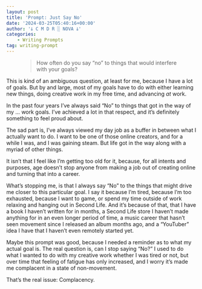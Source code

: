 ```yaml
---
layout: post
title: 'Prompt: Just Say No'
date: '2024-03-25T05:40:16+00:00'
author: '𐕣 C M D R ░ NOVA 𐕣'
categories:
    - Writing Prompts
tag: writing-prompt
---
```


<!-- wp:pullquote -->
<figure class="wp-block-pullquote"><blockquote><p>How often do you say “no” to things that would interfere with your goals?</p></blockquote></figure>
<!-- /wp:pullquote -->

<!-- wp:paragraph -->
<p>This is kind of an ambiguous question, at least for me, because I have a lot of goals. But by and large, most of my goals have to do with either learning new things, doing creative work in my free time, and advancing <em>at</em> work.</p>
<!-- /wp:paragraph -->

<!-- wp:paragraph -->
<p>In the past four years I’ve always said “No” to things that got in the way of my … work goals. I’ve achieved a lot in that respect, and it’s definitely something to feel proud about.</p>
<!-- /wp:paragraph -->

<!-- wp:paragraph -->
<p>The sad part is, I’ve always viewed my day job as a buffer in between what I actually want to do. I want to be one of those online creators, and for a while I was, and I was gaining steam. But life got in the way along with a myriad of other things.</p>
<!-- /wp:paragraph -->

<!-- wp:paragraph -->
<p>It isn’t that I feel like I’m getting too old for it, because, for all intents and purposes, age doesn’t stop anyone from making a job out of creating online and turning that into a career.</p>
<!-- /wp:paragraph -->

<!-- wp:paragraph -->
<p>What’s stopping me, is that I always say “No” to the things that might drive me closer to this particular goal. I say it because I’m tired, because I’m too exhausted, because I want to game, or spend my time outside of work relaxing and hanging out in Second Life. And it’s because of that, that I have a book I haven’t written for in months, a Second Life store I haven’t made anything for in an even longer period of time, a music career that hasn’t seen movement since I released an album months ago, and a “YouTuber” idea I have that I haven’t even remotely started yet. </p>
<!-- /wp:paragraph -->

<!-- wp:paragraph -->
<p>Maybe this prompt was good, because I needed a reminder as to what my actual goal is. The real question is, can I stop saying “No?” I used to do what I wanted to do with my creative work whether I was tired or not, but over time that feeling of fatigue has only increased, and I worry it’s made me complacent in a state of non-movement.</p>
<!-- /wp:paragraph -->

<!-- wp:paragraph -->
<p>That’s the real issue: Complacency. </p>
<!-- /wp:paragraph -->